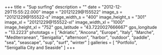 +++
title = "Sup surfing"
description = ""
date = "2012-12-29T15:55:22.000"
image = "20121229@155522"
image_s = "20121229@155522-s"
image_width_s = "400"
image_height_s = "301"
image_xl = "20121229@155522-xl"
image_width_xl = "1000"
image_height_xl = "752"
gps_latitude = "43.7220027666667"
gps_longitude = "13.2223"
phototags = [ "Adriatic", "Ancona", "Europe", "Italy", "Marche", "Mediterranean", "Senigallia", "afternoon", "harbor", "outdoor", "paddle", "sea", "seascape", "sup", "surf", "winter" ]
galleries = [ "Portfolio", "Senigallia City and Seaside" ]
+++
